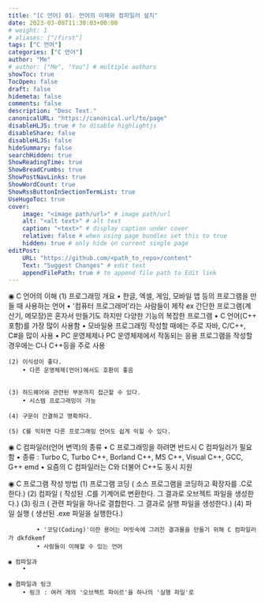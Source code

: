 ```yaml
---
title: "[C 언어] 01. 언어의 이해와 컴파일러 설치"
date: 2023-03-08T11:30:03+00:00
# weight: 1
# aliases: ["/first"]
tags: ["C 언어"]
categories: ["C 언어"]
author: "Me"
# author: ["Me", "You"] # multiple authors
showToc: true
TocOpen: false
draft: false
hidemeta: false
comments: false
description: "Desc Text."
canonicalURL: "https://canonical.url/to/page"
disableHLJS: true # to disable highlightjs
disableShare: false
disableHLJS: false
hideSummary: false
searchHidden: true
ShowReadingTime: true
ShowBreadCrumbs: true
ShowPostNavLinks: true
ShowWordCount: true
ShowRssButtonInSectionTermList: true
UseHugoToc: true
cover:
    image: "<image path/url>" # image path/url
    alt: "<alt text>" # alt text
    caption: "<text>" # display caption under cover
    relative: false # when using page bundles set this to true
    hidden: true # only hide on current single page
editPost:
    URL: "https://github.com/<path_to_repo>/content"
    Text: "Suggest Changes" # edit text
    appendFilePath: true # to append file path to Edit link
---
```


 ◉ C 언어의 이해
    (1) 프로그래밍 개요
        • 한글, 엑셀, 게임, 모바일 앱 등의 프로그램을 만들 때 사용하는 언어
        • '컴퓨터 프로그래머'라는 사람들이 제작
                ex 간단한 프로그램(계산기, 메모장)은 혼자서 만들기도 하지만 다양한 기능의 복잡한 프로그램
        • C 언어(C++ 포함)를 가장 많이 사용함
        • 모바일용 프로그래밍 작성할 때에는 주로 자바, C/C++, C#을 많이 사용
        • PC 운영체제나 PC 운영체제에서 작동되는 응용 프로그램을 작성할 경우에는 C나 C++등을 주로 사용

    (2) 이식성이 좋다.
        • 다른 운영체제(언어)에서도 호환이 좋음


    (3) 하드웨어와 관련된 부분까지 접근할 수 있다.
        • 시스템 프로그래밍이 가능

    (4) 구문이 간결하고 명확하다.

    (5) C를 익히면 다른 프로그래밍 언어도 쉽게 익힐 수 있다.

 ◉ C 컴파일러(언어 변역)의 종류
        • C 프로그래밍을 하려면 반드시 C 컴파일러가 필요함
        • 종류 : Turbo C, Turbo C++, Borland C++, MS C++, Visual C++, GCC, G++ emd
        • 요즘의 C 컴파일러는 C와 더불어 C++도 동시 지원

 ◉ C 프로그램 작성 방법
        (1) 프로그램 코딩 ( 소스 프로그램을 코딩하고 확장자를 .C로 한다.)
        (2) 컴파일 ( 작성된 .C를 기계어로 변환한다. 그 결과로 오브젝트 파일을 생성한다.)
        (3) 링크 ( 관련 파일을 하나로 결합한다. 그 결과로 실행 파일을 생성한다.)
        (4) 파일 실행 ( 생선된 .exe 파일을 실행한다.)
        
            • '코딩(Coding)'이란 용어는 머릿속에 그려진 결과물을 만들기 위해 C 컴파일러가 dkfdkemf
            • 사람들이 이해할 수 있는 언어

    ◉ 컴파일과
        •

    ◉ 켬파일과 링크
        • 링크 : 여러 개의 '오브젝트 파이르'을 하나의 '실행 파일'로




    


    